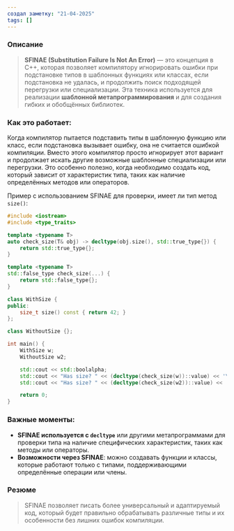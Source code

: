 ```yaml
---
создал заметку: "21-04-2025"
tags: []
---
```

### Описание
>**SFINAE (Substitution Failure Is Not An Error)** — это концепция в C++, которая позволяет компилятору игнорировать ошибки при подстановке типов в шаблонных функциях или классах, если подстановка не удалась, и продолжить поиск подходящей перегрузки или специализации. Эта техника используется для реализации **шаблонной метапрограммирования** и для создания гибких и обобщённых библиотек.

### Как это работает:
Когда компилятор пытается подставить типы в шаблонную функцию или класс, если подстановка вызывает ошибку, она не считается ошибкой компиляции. Вместо этого компилятор просто игнорирует этот вариант и продолжает искать другие возможные шаблонные специализации или перегрузки. Это особенно полезно, когда необходимо создать код, который зависит от характеристик типа, таких как наличие определённых методов или операторов.

Пример с использованием SFINAE для проверки, имеет ли тип метод `size()`:
```cpp
#include <iostream>
#include <type_traits>

template <typename T>
auto check_size(T& obj) -> decltype(obj.size(), std::true_type{}) {
    return std::true_type{};
}

template <typename T>
std::false_type check_size(...) {
    return std::false_type{};
}

class WithSize {
public:
    size_t size() const { return 42; }
};

class WithoutSize {};

int main() {
    WithSize w;
    WithoutSize w2;

    std::cout << std::boolalpha;
    std::cout << "Has size? " << (decltype(check_size(w))::value) << '\n';  // true
    std::cout << "Has size? " << (decltype(check_size(w2))::value) << '\n'; // false

    return 0;
}

```
### Важные моменты:
- **SFINAE используется с `decltype`** или другими метапрограммами для проверки типа на наличие специфических характеристик, таких как методы или операторы.
- **Возможности через SFINAE**: можно создавать функции и классы, которые работают только с типами, поддерживающими определённые операции или члены.
### Резюме
>SFINAE позволяет писать более универсальный и адаптируемый код, который будет правильно обрабатывать различные типы и их особенности без лишних ошибок компиляции.